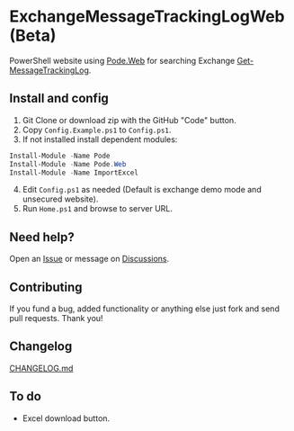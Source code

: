 # ExchangeMessageTrackingLogWeb (Beta)
PowerShell website using [Pode.Web](https://github.com/Badgerati/Pode.Web) for searching Exchange [Get-MessageTrackingLog](https://docs.microsoft.com/en-us/powershell/module/exchange/get-messagetrackinglog?view=exchange-ps).

## Install and config
1. Git Clone or download zip with the GitHub "Code" button.
2. Copy `Config.Example.ps1` to `Config.ps1`.
3. If not installed install dependent modules:
``` powershell
Install-Module -Name Pode
Install-Module -Name Pode.Web
Install-Module -Name ImportExcel
```
4. Edit `Config.ps1` as needed (Default is exchange demo mode and unsecured website).
5. Run `Home.ps1` and browse to server URL.

## Need help?
Open an [Issue](https://github.com/ili101/ExchangeMessageTrackingLogWeb/issues)
or message on [Discussions](https://github.com/ili101/ExchangeMessageTrackingLogWeb/discussions).

## Contributing
If you fund a bug, added functionality or anything else just fork and send pull requests. Thank you!

##  Changelog
[CHANGELOG.md](https://github.com/ili101/ExchangeMessageTrackingLogWeb/blob/master/CHANGELOG.md)

## To do
* Excel download button.
